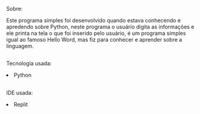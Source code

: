 Sobre:
<p>Este programa simples foi desenvolvido quando estava conhecendo e apredendo sobre Python, neste programa o usuário digita as informações e ele printa na tela o que foi inserido pelo usuário, é um programa simples igual ao famoso Hello Word, mas fiz para conhecer e aprender sobre a linguagem.</p>

##
Tecnologia usada:
<li>Python</li>

##
IDE usada:
<li>Replit</li>
